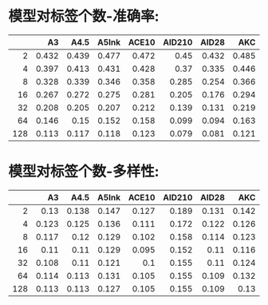 # 模型对标签个数-准确率: 

<sub>

|     |    A3 |   A4.5 |   A5Ink |   ACE10 |   AID210 |   AID28 |   AKC |    AL |   AOM3A1 |   AOM3A2 |   APVC |   BP10 |   BP9 |   CC20 |   CCM75 |   CF2.0 |   CF2.2 |   CF2.5 |   CF3.0 |   CHM6 |   CM2 |   CM3 |   CM4 |   CMC2 |   CMWF2 |   CPM20 |   CYE |   CYKM |   CYKMM |   CYM |   CYM2 |   CYM3 |   CYN |   CYN2 |   CYN3 |   CYS |   CYnai3 |   DLM9 |   DS225 |   EB5 |   FLUX1S |   GM20 |   HW100 |   I90 |   JQ20 |   JQ30 |   KJ21 |   KW50 |   KW60 |   KW70 |   KW80 |   KW85 |   KW90 |   MM11 |   MP4 |   NAI3 |   PC15 |   PC20 |    PM |   PVC20 |   PVC30 |   PW2 |   PW6 |    R7 |   RRM |   RRM1.1 |   RRM2.1 |   RRM3.2 |   RRM4.0 |   RRM4.1 |   RS20 |   SF1.0 |   SIA2 |   SM22F |   SMM10 |   TWM12 |   YAA20 |   novelai |   ADXL06 |   ADXL11 |   AE24 |   AIDXL52 |   AIDXL61 |   AMXL30 |   BPXL0.3.1 |   BPXL2.0.0 |   BPXL6.0.0 |   CCXL |   CFXL1.0 |   CFXL2.0 |   CFXL2.5 |   CXL1.0 | CXL2.0    | CXL3.0    | CXL4.0    |   HWXL13 |   HXLB01 |   KXLB7 |   KXLD1 |   KXLE1 |   NAXL10 |   PVCFB10 |   PVCFB25 |   RXL2v12 |
|----:|------:|-------:|--------:|--------:|---------:|--------:|------:|------:|---------:|---------:|-------:|-------:|------:|-------:|--------:|--------:|--------:|--------:|--------:|-------:|------:|------:|------:|-------:|--------:|--------:|------:|-------:|--------:|------:|-------:|-------:|------:|-------:|-------:|------:|---------:|-------:|--------:|------:|---------:|-------:|--------:|------:|-------:|-------:|-------:|-------:|-------:|-------:|-------:|-------:|-------:|-------:|------:|-------:|-------:|-------:|------:|--------:|--------:|------:|------:|------:|------:|---------:|---------:|---------:|---------:|---------:|-------:|--------:|-------:|--------:|--------:|--------:|--------:|----------:|---------:|---------:|-------:|----------:|----------:|---------:|------------:|------------:|------------:|-------:|----------:|----------:|----------:|---------:|:----------|:----------|:----------|---------:|---------:|--------:|--------:|--------:|---------:|----------:|----------:|----------:|
|   2 | 0.432 |  0.439 |   0.477 |   0.472 |    0.45  |   0.432 | 0.485 | 0.497 |    0.481 |    0.445 |  0.44  |  0.546 | 0.47  |  0.436 |   0.52  |   0.443 |   0.479 |   0.424 |   0.54  |  0.418 | 0.441 | 0.431 | 0.513 |  0.46  |   0.478 |   0.427 | 0.462 |  0.443 |   0.503 | 0.502 |  0.497 |  0.495 | 0.466 |  0.438 |  0.473 | 0.513 |    0.501 |  0.465 |   0.482 | 0.456 |    0.428 |  0.468 |   0.484 | 0.514 |  0.51  |  0.515 |  0.509 |  0.491 |  0.494 |  0.487 |  0.488 |  0.456 |  0.49  |  0.444 | 0.477 |  0.576 |  0.504 |  0.51  | 0.424 |   0.432 |   0.355 | 0.447 | 0.462 | 0.502 | 0.523 |    0.53  |    0.554 |    0.553 |    0.566 |    0.573 |  0.465 |   0.527 |  0.494 |   0.497 |   0.496 |   0.509 |   0.487 |     0.454 |    0.528 |    0.515 |  0.468 |     0.517 |     0.527 |    0.456 |       0.407 |       0.465 |       0.52  |  0.456 |     0.411 |     0.38  |     0.447 |    0.656 | **0.678** | **0.709** | **0.705** |    0.535 |    0.362 |   0.494 |   0.357 |   0.244 |    0.616 |     0.428 |     0.531 |     0.485 |
|   4 | 0.397 |  0.413 |   0.431 |   0.428 |    0.37  |   0.335 | 0.446 | 0.448 |    0.439 |    0.414 |  0.389 |  0.484 | 0.426 |  0.391 |   0.472 |   0.396 |   0.439 |   0.384 |   0.482 |  0.387 | 0.414 | 0.393 | 0.465 |  0.421 |   0.434 |   0.372 | 0.408 |  0.4   |   0.452 | 0.45  |  0.445 |  0.452 | 0.422 |  0.394 |  0.43  | 0.461 |    0.436 |  0.403 |   0.425 | 0.424 |    0.386 |  0.423 |   0.422 | 0.457 |  0.46  |  0.468 |  0.452 |  0.434 |  0.441 |  0.454 |  0.446 |  0.427 |  0.46  |  0.413 | 0.421 |  0.539 |  0.458 |  0.468 | 0.389 |   0.378 |   0.298 | 0.39  | 0.408 | 0.448 | 0.487 |    0.49  |    0.509 |    0.52  |    0.521 |    0.522 |  0.435 |   0.473 |  0.438 |   0.45  |   0.448 |   0.448 |   0.439 |     0.399 |    0.473 |    0.461 |  0.413 |     0.472 |     0.445 |    0.412 |       0.355 |       0.407 |       0.44  |  0.411 |     0.329 |     0.333 |     0.394 |    0.623 | **0.641** | **0.686** | **0.674** |    0.495 |    0.321 |   0.451 |   0.311 |   0.261 |    0.556 |     0.377 |     0.469 |     0.445 |
|   8 | 0.328 |  0.339 |   0.346 |   0.358 |    0.285 |   0.254 | 0.366 | 0.381 |    0.363 |    0.347 |  0.323 |  0.409 | 0.34  |  0.323 |   0.402 |   0.308 |   0.366 |   0.308 |   0.406 |  0.314 | 0.344 | 0.336 | 0.391 |  0.347 |   0.353 |   0.3   | 0.348 |  0.333 |   0.385 | 0.373 |  0.369 |  0.376 | 0.359 |  0.327 |  0.369 | 0.385 |    0.356 |  0.326 |   0.348 | 0.35  |    0.323 |  0.338 |   0.362 | 0.39  |  0.385 |  0.391 |  0.378 |  0.352 |  0.372 |  0.395 |  0.386 |  0.368 |  0.4   |  0.329 | 0.359 |  0.459 |  0.386 |  0.396 | 0.311 |   0.317 |   0.23  | 0.307 | 0.32  | 0.378 | 0.414 |    0.413 |    0.443 |    0.446 |    0.457 |    0.46  |  0.365 |   0.393 |  0.384 |   0.375 |   0.361 |   0.382 |   0.376 |     0.324 |    0.379 |    0.373 |  0.344 |     0.374 |     0.365 |    0.329 |       0.285 |       0.335 |       0.366 |  0.333 |     0.26  |     0.292 |     0.34  |    0.531 | **0.571** | **0.611** | **0.615** |    0.4   |    0.25  |   0.375 |   0.255 |   0.21  |    0.464 |     0.29  |     0.382 |     0.378 |
|  16 | 0.267 |  0.272 |   0.275 |   0.281 |    0.205 |   0.176 | 0.294 | 0.303 |    0.287 |    0.275 |  0.253 |  0.333 | 0.277 |  0.257 |   0.333 |   0.25  |   0.29  |   0.242 |   0.328 |  0.252 | 0.276 | 0.274 | 0.324 |  0.273 |   0.286 |   0.241 | 0.281 |  0.262 |   0.311 | 0.295 |  0.297 |  0.3   | 0.292 |  0.257 |  0.296 | 0.312 |    0.278 |  0.261 |   0.285 | 0.272 |    0.285 |  0.273 |   0.298 | 0.311 |  0.305 |  0.313 |  0.306 |  0.28  |  0.298 |  0.317 |  0.32  |  0.294 |  0.327 |  0.261 | 0.289 |  0.352 |  0.306 |  0.31  | 0.255 |   0.245 |   0.169 | 0.249 | 0.257 | 0.305 | 0.342 |    0.346 |    0.367 |    0.375 |    0.382 |    0.38  |  0.294 |   0.318 |  0.304 |   0.308 |   0.295 |   0.305 |   0.303 |     0.253 |    0.295 |    0.296 |  0.267 |     0.293 |     0.281 |    0.251 |       0.224 |       0.252 |       0.294 |  0.251 |     0.188 |     0.257 |     0.279 |    0.435 | **0.467** | **0.513** | **0.513** |    0.304 |    0.191 |   0.302 |   0.203 |   0.169 |    0.356 |     0.201 |     0.285 |     0.292 |
|  32 | 0.208 |  0.205 |   0.207 |   0.212 |    0.139 |   0.131 | 0.219 | 0.232 |    0.221 |    0.21  |  0.192 |  0.253 | 0.206 |  0.195 |   0.25  |   0.192 |   0.217 |   0.179 |   0.245 |  0.189 | 0.207 | 0.21  | 0.245 |  0.205 |   0.221 |   0.175 | 0.215 |  0.19  |   0.232 | 0.224 |  0.221 |  0.227 | 0.223 |  0.19  |  0.23  | 0.24  |    0.22  |  0.193 |   0.208 | 0.202 |    0.234 |  0.206 |   0.226 | 0.24  |  0.239 |  0.244 |  0.236 |  0.205 |  0.227 |  0.245 |  0.242 |  0.223 |  0.249 |  0.2   | 0.217 |  0.235 |  0.241 |  0.24  | 0.191 |   0.182 |   0.122 | 0.183 | 0.192 | 0.224 | 0.266 |    0.267 |    0.284 |    0.292 |    0.298 |    0.302 |  0.225 |   0.243 |  0.224 |   0.234 |   0.222 |   0.239 |   0.234 |     0.19  |    0.205 |    0.201 |  0.176 |     0.206 |     0.196 |    0.164 |       0.155 |       0.183 |       0.207 |  0.175 |     0.132 |     0.203 |     0.216 |    0.331 | **0.35**  | **0.393** | **0.395** |    0.204 |    0.131 |   0.212 |   0.131 |   0.109 |    0.254 |     0.128 |     0.2   |     0.214 |
|  64 | 0.146 |  0.15  |   0.152 |   0.158 |    0.099 |   0.094 | 0.163 | 0.171 |    0.166 |    0.162 |  0.138 |  0.186 | 0.149 |  0.14  |   0.188 |   0.144 |   0.164 |   0.132 |   0.181 |  0.14  | 0.152 | 0.148 | 0.179 |  0.151 |   0.16  |   0.128 | 0.157 |  0.145 |   0.175 | 0.168 |  0.164 |  0.167 | 0.163 |  0.138 |  0.171 | 0.179 |    0.161 |  0.137 |   0.154 | 0.147 |    0.187 |  0.15  |   0.165 | 0.178 |  0.172 |  0.18  |  0.171 |  0.144 |  0.163 |  0.179 |  0.178 |  0.163 |  0.187 |  0.147 | 0.158 |  0.15  |  0.177 |  0.178 | 0.139 |   0.134 |   0.098 | 0.136 | 0.143 | 0.165 | 0.196 |    0.194 |    0.216 |    0.221 |    0.227 |    0.229 |  0.163 |   0.176 |  0.16  |   0.174 |   0.159 |   0.174 |   0.171 |     0.139 |    0.134 |    0.138 |  0.118 |     0.147 |     0.143 |    0.106 |       0.11  |       0.132 |       0.149 |  0.121 |     0.093 |     0.162 |     0.17  |    0.24  | **0.257** | **0.297** | **0.3**   |    0.138 |    0.092 |   0.154 |   0.088 |   0.074 |    0.178 |     0.091 |     0.139 |     0.156 |
| 128 | 0.113 |  0.117 |   0.118 |   0.123 |    0.079 |   0.081 | 0.121 | 0.131 |    0.129 |    0.128 |  0.11  |  0.144 | 0.117 |  0.109 |   0.141 |   0.116 |   0.127 |   0.104 |   0.142 |  0.11  | 0.121 | 0.117 | 0.138 |  0.121 |   0.126 |   0.102 | 0.122 |  0.112 |   0.129 | 0.13  |  0.128 |  0.134 | 0.122 |  0.105 |  0.128 | 0.139 |    0.124 |  0.105 |   0.118 | 0.114 |    0.144 |  0.116 |   0.122 | 0.135 |  0.136 |  0.139 |  0.131 |  0.106 |  0.127 |  0.138 |  0.136 |  0.125 |  0.143 |  0.114 | 0.123 |  0.106 |  0.14  |  0.139 | 0.108 |   0.106 |   0.086 | 0.108 | 0.111 | 0.122 | 0.152 |    0.153 |    0.168 |    0.174 |    0.177 |    0.182 |  0.124 |   0.136 |  0.121 |   0.128 |   0.125 |   0.134 |   0.13  |     0.111 |    0.095 |    0.098 |  0.085 |     0.112 |     0.113 |    0.074 |       0.085 |       0.101 |       0.115 |  0.092 |     0.071 |     0.133 |     0.137 |    0.179 | **0.192** | **0.224** | **0.228** |    0.094 |    0.073 |   0.121 |   0.066 |   0.055 |    0.134 |     0.071 |     0.101 |     0.12  |

</sub>

# 模型对标签个数-多样性: 

<sub>

|     |    A3 |   A4.5 |   A5Ink |   ACE10 |   AID210 |   AID28 |   AKC |    AL |   AOM3A1 |   AOM3A2 |   APVC |   BP10 |   BP9 |   CC20 |   CCM75 |   CF2.0 |   CF2.2 |   CF2.5 |   CF3.0 |   CHM6 |   CM2 |   CM3 |   CM4 |   CMC2 |   CMWF2 |   CPM20 |   CYE |   CYKM |   CYKMM |   CYM |   CYM2 |   CYM3 |   CYN |   CYN2 |   CYN3 |   CYS |   CYnai3 |   DLM9 |   DS225 |   EB5 |   FLUX1S |   GM20 |   HW100 |   I90 |   JQ20 |   JQ30 |   KJ21 |   KW50 |   KW60 |   KW70 |   KW80 |   KW85 |   KW90 |   MM11 |   MP4 |   NAI3 |   PC15 |   PC20 |    PM |   PVC20 |   PVC30 |   PW2 |   PW6 |    R7 |   RRM |   RRM1.1 |   RRM2.1 |   RRM3.2 |   RRM4.0 |   RRM4.1 |   RS20 |   SF1.0 |   SIA2 |   SM22F |   SMM10 |   TWM12 |   YAA20 |   novelai | ADXL06    | ADXL11    | AE24      |   AIDXL52 |   AIDXL61 | AMXL30    |   BPXL0.3.1 |   BPXL2.0.0 |   BPXL6.0.0 |   CCXL |   CFXL1.0 |   CFXL2.0 |   CFXL2.5 |   CXL1.0 |   CXL2.0 |   CXL3.0 |   CXL4.0 |   HWXL13 |   HXLB01 |   KXLB7 | KXLD1     | KXLE1     |   NAXL10 |   PVCFB10 |   PVCFB25 |   RXL2v12 |
|----:|------:|-------:|--------:|--------:|---------:|--------:|------:|------:|---------:|---------:|-------:|-------:|------:|-------:|--------:|--------:|--------:|--------:|--------:|-------:|------:|------:|------:|-------:|--------:|--------:|------:|-------:|--------:|------:|-------:|-------:|------:|-------:|-------:|------:|---------:|-------:|--------:|------:|---------:|-------:|--------:|------:|-------:|-------:|-------:|-------:|-------:|-------:|-------:|-------:|-------:|-------:|------:|-------:|-------:|-------:|------:|--------:|--------:|------:|------:|------:|------:|---------:|---------:|---------:|---------:|---------:|-------:|--------:|-------:|--------:|--------:|--------:|--------:|----------:|:----------|:----------|:----------|----------:|----------:|:----------|------------:|------------:|------------:|-------:|----------:|----------:|----------:|---------:|---------:|---------:|---------:|---------:|---------:|--------:|:----------|:----------|---------:|----------:|----------:|----------:|
|   2 | 0.13  |  0.138 |   0.147 |   0.127 |    0.189 |   0.131 | 0.142 | 0.142 |    0.146 |    0.146 |  0.15  |  0.13  | 0.138 |  0.123 |   0.138 |   0.197 |   0.167 |   0.164 |   0.136 |  0.145 | 0.142 | 0.144 | 0.143 |  0.13  |   0.127 |   0.155 | 0.131 |  0.141 |   0.138 | 0.169 |  0.165 |  0.152 | 0.125 |  0.126 |  0.129 | 0.147 |    0.151 |  0.139 |   0.144 | 0.158 |    0.15  |  0.148 |   0.135 | 0.136 |  0.146 |  0.139 |  0.142 |  0.146 |  0.143 |  0.148 |  0.137 |  0.134 |  0.14  |  0.145 | 0.142 |  0.184 |  0.136 |  0.132 | 0.154 |   0.148 |   0.153 | 0.163 | 0.157 | 0.135 | 0.139 |    0.14  |    0.145 |    0.141 |    0.147 |    0.15  |  0.129 |   0.137 |  0.137 |   0.139 |   0.15  |   0.138 |   0.139 |     0.181 | 0.226     | 0.234     | **0.237** |     0.175 |     0.162 | **0.235** |       0.103 |       0.109 |       0.108 |  0.191 |     0.101 |     0.075 |     0.1   |    0.14  |    0.14  |    0.129 |    0.152 |    0.217 |    0.201 |   0.12  | 0.234     | **0.265** |    0.192 |     0.169 |     0.186 |     0.119 |
|   4 | 0.123 |  0.125 |   0.136 |   0.111 |    0.172 |   0.122 | 0.126 | 0.132 |    0.131 |    0.136 |  0.135 |  0.121 | 0.127 |  0.115 |   0.122 |   0.186 |   0.15  |   0.149 |   0.129 |  0.13  | 0.132 | 0.134 | 0.134 |  0.12  |   0.115 |   0.143 | 0.126 |  0.132 |   0.131 | 0.16  |  0.159 |  0.149 | 0.114 |  0.118 |  0.119 | 0.143 |    0.142 |  0.129 |   0.133 | 0.138 |    0.131 |  0.131 |   0.121 | 0.127 |  0.139 |  0.131 |  0.127 |  0.133 |  0.138 |  0.144 |  0.132 |  0.128 |  0.135 |  0.131 | 0.129 |  0.178 |  0.129 |  0.126 | 0.153 |   0.132 |   0.142 | 0.155 | 0.148 | 0.122 | 0.133 |    0.132 |    0.139 |    0.136 |    0.14  |    0.142 |  0.116 |   0.129 |  0.124 |   0.128 |   0.14  |   0.123 |   0.129 |     0.173 | 0.205     | **0.226** | 0.224     |     0.156 |     0.147 | 0.22      |       0.097 |       0.104 |       0.103 |  0.181 |     0.104 |     0.072 |     0.097 |    0.136 |    0.134 |    0.122 |    0.138 |    0.21  |    0.192 |   0.126 | **0.234** | **0.263** |    0.184 |     0.174 |     0.186 |     0.121 |
|   8 | 0.117 |  0.12  |   0.129 |   0.102 |    0.158 |   0.114 | 0.123 | 0.13  |    0.122 |    0.132 |  0.13  |  0.117 | 0.115 |  0.114 |   0.117 |   0.171 |   0.143 |   0.141 |   0.126 |  0.119 | 0.132 | 0.134 | 0.127 |  0.118 |   0.115 |   0.139 | 0.125 |  0.129 |   0.13  | 0.151 |  0.153 |  0.144 | 0.114 |  0.113 |  0.119 | 0.143 |    0.135 |  0.125 |   0.13  | 0.134 |    0.124 |  0.124 |   0.119 | 0.125 |  0.134 |  0.126 |  0.125 |  0.131 |  0.135 |  0.136 |  0.128 |  0.124 |  0.125 |  0.128 | 0.127 |  0.183 |  0.129 |  0.122 | 0.149 |   0.13  |   0.138 | 0.146 | 0.145 | 0.122 | 0.128 |    0.128 |    0.131 |    0.13  |    0.132 |    0.135 |  0.114 |   0.126 |  0.117 |   0.126 |   0.134 |   0.123 |   0.124 |     0.168 | 0.203     | **0.222** | **0.222** |     0.153 |     0.137 | 0.215     |       0.097 |       0.098 |       0.103 |  0.18  |     0.102 |     0.07  |     0.096 |    0.145 |    0.137 |    0.122 |    0.136 |    0.206 |    0.189 |   0.13  | **0.225** | **0.248** |    0.185 |     0.174 |     0.19  |     0.123 |
|  16 | 0.11  |  0.11  |   0.129 |   0.095 |    0.152 |   0.11  | 0.116 | 0.125 |    0.116 |    0.123 |  0.12  |  0.115 | 0.111 |  0.111 |   0.112 |   0.161 |   0.135 |   0.139 |   0.125 |  0.111 | 0.122 | 0.126 | 0.12  |  0.111 |   0.112 |   0.132 | 0.124 |  0.125 |   0.129 | 0.156 |  0.156 |  0.145 | 0.111 |  0.106 |  0.114 | 0.143 |    0.138 |  0.117 |   0.124 | 0.132 |    0.131 |  0.12  |   0.113 | 0.122 |  0.131 |  0.121 |  0.118 |  0.126 |  0.134 |  0.137 |  0.125 |  0.125 |  0.129 |  0.121 | 0.117 |  0.186 |  0.127 |  0.121 | 0.14  |   0.12  |   0.139 | 0.137 | 0.138 | 0.118 | 0.124 |    0.126 |    0.13  |    0.129 |    0.131 |    0.133 |  0.102 |   0.123 |  0.118 |   0.121 |   0.132 |   0.116 |   0.117 |     0.166 | 0.205     | **0.219** | 0.214     |     0.143 |     0.135 | **0.219** |       0.095 |       0.095 |       0.101 |  0.183 |     0.098 |     0.074 |     0.095 |    0.155 |    0.141 |    0.122 |    0.131 |    0.208 |    0.184 |   0.13  | **0.225** | **0.249** |    0.189 |     0.171 |     0.189 |     0.131 |
|  32 | 0.108 |  0.11  |   0.121 |   0.1   |    0.155 |   0.11  | 0.124 | 0.126 |    0.112 |    0.118 |  0.112 |  0.117 | 0.11  |  0.108 |   0.112 |   0.152 |   0.131 |   0.135 |   0.127 |  0.115 | 0.121 | 0.126 | 0.127 |  0.112 |   0.111 |   0.135 | 0.13  |  0.128 |   0.129 | 0.155 |  0.156 |  0.149 | 0.109 |  0.104 |  0.113 | 0.145 |    0.133 |  0.115 |   0.127 | 0.142 |    0.136 |  0.122 |   0.112 | 0.127 |  0.141 |  0.124 |  0.121 |  0.124 |  0.141 |  0.146 |  0.132 |  0.131 |  0.134 |  0.12  | 0.126 |  0.192 |  0.132 |  0.126 | 0.143 |   0.118 |   0.132 | 0.135 | 0.138 | 0.116 | 0.13  |    0.134 |    0.137 |    0.133 |    0.133 |    0.135 |  0.109 |   0.126 |  0.115 |   0.125 |   0.131 |   0.121 |   0.119 |     0.157 | 0.221     | 0.224     | 0.227     |     0.141 |     0.132 | **0.231** |       0.093 |       0.096 |       0.102 |  0.186 |     0.1   |     0.074 |     0.093 |    0.169 |    0.149 |    0.123 |    0.136 |    0.212 |    0.184 |   0.134 | **0.234** | **0.251** |    0.201 |     0.178 |     0.18  |     0.134 |
|  64 | 0.114 |  0.113 |   0.131 |   0.105 |    0.155 |   0.109 | 0.132 | 0.131 |    0.112 |    0.119 |  0.116 |  0.121 | 0.113 |  0.108 |   0.117 |   0.152 |   0.133 |   0.139 |   0.135 |  0.122 | 0.13  | 0.135 | 0.13  |  0.117 |   0.121 |   0.138 | 0.146 |  0.132 |   0.137 | 0.164 |  0.17  |  0.161 | 0.116 |  0.108 |  0.122 | 0.154 |    0.135 |  0.117 |   0.138 | 0.15  |    0.143 |  0.124 |   0.116 | 0.138 |  0.148 |  0.133 |  0.124 |  0.123 |  0.15  |  0.151 |  0.145 |  0.137 |  0.143 |  0.127 | 0.128 |  0.203 |  0.14  |  0.136 | 0.152 |   0.121 |   0.132 | 0.137 | 0.148 | 0.123 | 0.142 |    0.141 |    0.144 |    0.144 |    0.145 |    0.146 |  0.117 |   0.14  |  0.121 |   0.13  |   0.142 |   0.131 |   0.125 |     0.162 | **0.241** | 0.235     | 0.23      |     0.151 |     0.138 | **0.265** |       0.099 |       0.1   |       0.105 |  0.199 |     0.107 |     0.075 |     0.101 |    0.186 |    0.164 |    0.141 |    0.149 |    0.236 |    0.189 |   0.141 | 0.238     | **0.252** |    0.211 |     0.179 |     0.203 |     0.139 |
| 128 | 0.113 |  0.113 |   0.127 |   0.105 |    0.155 |   0.109 | 0.13  | 0.132 |    0.11  |    0.114 |  0.112 |  0.125 | 0.112 |  0.107 |   0.119 |   0.15  |   0.133 |   0.141 |   0.142 |  0.124 | 0.129 | 0.133 | 0.137 |  0.117 |   0.123 |   0.139 | 0.145 |  0.141 |   0.145 | 0.165 |  0.164 |  0.161 | 0.116 |  0.101 |  0.124 | 0.159 |    0.134 |  0.116 |   0.138 | 0.158 |    0.147 |  0.121 |   0.114 | 0.138 |  0.158 |  0.139 |  0.125 |  0.117 |  0.154 |  0.162 |  0.148 |  0.145 |  0.147 |  0.126 | 0.13  |  0.194 |  0.144 |  0.142 | 0.159 |   0.121 |   0.128 | 0.139 | 0.144 | 0.129 | 0.143 |    0.145 |    0.145 |    0.146 |    0.144 |    0.145 |  0.124 |   0.143 |  0.133 |   0.129 |   0.139 |   0.136 |   0.128 |     0.156 | **0.248** | 0.227     | 0.242     |     0.148 |     0.129 | **0.259** |       0.098 |       0.099 |       0.096 |  0.211 |     0.108 |     0.075 |     0.099 |    0.2   |    0.167 |    0.138 |    0.14  |    0.233 |    0.189 |   0.135 | 0.236     | **0.247** |    0.215 |     0.18  |     0.19  |     0.14  |

</sub>

